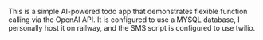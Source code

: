 This is a simple AI-powered todo app that demonstrates flexible function calling via the OpenAI API. It is configured to use a MYSQL database, I personally host it on railway, and the SMS script is configured to use twilio.